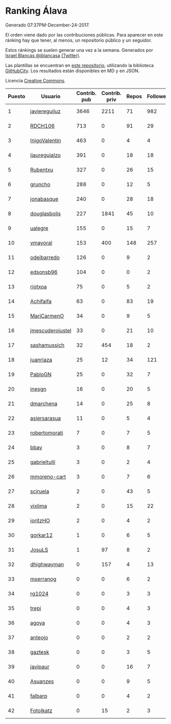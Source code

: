 # Ranking Álava

Generado 07:37PM-December-24-2017.

El orden viene dado por las contribuciones públicas. Para aparecer en este ránking hay que tener, al menos, un repositorio público y un seguidor.

Estos ránkings se suelen generar una vez a la semana. Generados por [Israel Blancas @iblancasa](https://github.com/iblancasa/) [(Twitter)](https://twitter.com/iblancasa).

Las plantillas se encuentran en [este repositorio](https://github.com/iblancasa/GH-Spanish-Ranking), utilizando la biblioteca [GitHubCity](https://github.com/iblancasa/GitHubCity). Los resultados están disponibles en MD y en JSON.

Licencia [Creative Commons](https://creativecommons.org/licenses/by/4.0/).

| Puesto   |  Usuario  | Contrib. pub | Contrib. priv |Repos| Followers | Desde |  Avatar  |
|----------|-----------|--------------|---------------|-----|-----------|-------|----------|
|1|[javiereguiluz](https://github.com/javiereguiluz)|3646|2211|71|982|2009-04-13|![javiereguiluz](https://avatars3.githubusercontent.com/u/73419)|
|2|[RDCH106](https://github.com/RDCH106)|713|0|91|29|2012-02-28|![RDCH106](https://avatars3.githubusercontent.com/u/1483414)|
|3|[InigoValentin](https://github.com/InigoValentin)|463|0|4|4|2013-09-30|![InigoValentin](https://avatars0.githubusercontent.com/u/5575437)|
|4|[ijaureguialzo](https://github.com/ijaureguialzo)|391|0|18|18|2014-02-21|![ijaureguialzo](https://avatars3.githubusercontent.com/u/6746736)|
|5|[Rubentxu](https://github.com/Rubentxu)|327|0|26|15|2011-02-07|![Rubentxu](https://avatars3.githubusercontent.com/u/604924)|
|6|[gruncho](https://github.com/gruncho)|288|0|12|5|2010-08-08|![gruncho](https://avatars3.githubusercontent.com/u/357635)|
|7|[jonabasque](https://github.com/jonabasque)|240|0|28|18|2012-05-05|![jonabasque](https://avatars0.githubusercontent.com/u/1707606)|
|8|[douglasbolis](https://github.com/douglasbolis)|227|1841|45|10|2014-12-05|![douglasbolis](https://avatars3.githubusercontent.com/u/10091295)|
|9|[ualegre](https://github.com/ualegre)|155|0|15|7|2016-04-04|![ualegre](https://avatars0.githubusercontent.com/u/18259977)|
|10|[vmayoral](https://github.com/vmayoral)|153|400|148|257|2012-01-24|![vmayoral](https://avatars1.githubusercontent.com/u/1375246)|
|11|[odeibarredo](https://github.com/odeibarredo)|126|0|9|2|2017-04-27|![odeibarredo](https://avatars1.githubusercontent.com/u/28097567)|
|12|[edsonsb96](https://github.com/edsonsb96)|104|0|0|2|2016-03-09|![edsonsb96](https://avatars3.githubusercontent.com/u/17749663)|
|13|[riotxoa](https://github.com/riotxoa)|75|0|5|2|2015-09-01|![riotxoa](https://avatars0.githubusercontent.com/u/14075417)|
|14|[Achifaifa](https://github.com/Achifaifa)|63|0|83|19|2013-11-18|![Achifaifa](https://avatars2.githubusercontent.com/u/5968349)|
|15|[MariCarmenO](https://github.com/MariCarmenO)|34|0|9|5|2016-02-11|![MariCarmenO](https://avatars2.githubusercontent.com/u/17174740)|
|16|[jmescuderojustel](https://github.com/jmescuderojustel)|33|0|21|10|2013-06-20|![jmescuderojustel](https://avatars0.githubusercontent.com/u/4746474)|
|17|[sashamussich](https://github.com/sashamussich)|32|454|18|2|2015-10-21|![sashamussich](https://avatars0.githubusercontent.com/u/15239133)|
|18|[juanriaza](https://github.com/juanriaza)|25|12|34|121|2011-01-09|![juanriaza](https://avatars1.githubusercontent.com/u/554079)|
|19|[PabloGN](https://github.com/PabloGN)|25|0|32|7|2014-02-04|![PabloGN](https://avatars0.githubusercontent.com/u/6580044)|
|20|[inesgn](https://github.com/inesgn)|16|0|20|5|2014-04-26|![inesgn](https://avatars1.githubusercontent.com/u/7416721)|
|21|[dmarchena](https://github.com/dmarchena)|14|0|25|8|2013-02-18|![dmarchena](https://avatars3.githubusercontent.com/u/3629385)|
|22|[asiersarasua](https://github.com/asiersarasua)|11|0|5|4|2013-01-06|![asiersarasua](https://avatars2.githubusercontent.com/u/3200264)|
|23|[robertomorati](https://github.com/robertomorati)|7|0|7|5|2013-02-02|![robertomorati](https://avatars1.githubusercontent.com/u/3457738)|
|24|[bbay](https://github.com/bbay)|3|0|8|7|2013-06-20|![bbay](https://avatars0.githubusercontent.com/u/4747724)|
|25|[gabrieltulli](https://github.com/gabrieltulli)|3|0|2|4|2012-06-13|![gabrieltulli](https://avatars0.githubusercontent.com/u/1847957)|
|26|[mmoreno-cart](https://github.com/mmoreno-cart)|3|0|7|6|2014-02-04|![mmoreno-cart](https://avatars0.githubusercontent.com/u/6586794)|
|27|[sciruela](https://github.com/sciruela)|2|0|43|5|2011-03-23|![sciruela](https://avatars3.githubusercontent.com/u/685716)|
|28|[vixlima](https://github.com/vixlima)|2|0|15|22|2009-08-08|![vixlima](https://avatars3.githubusercontent.com/u/113282)|
|29|[ioritzHO](https://github.com/ioritzHO)|2|0|4|2|2012-08-19|![ioritzHO](https://avatars2.githubusercontent.com/u/2179398)|
|30|[gorkar12](https://github.com/gorkar12)|1|0|6|5|2013-09-25|![gorkar12](https://avatars3.githubusercontent.com/u/5543281)|
|31|[JosuLS](https://github.com/JosuLS)|1|97|8|2|2015-03-31|![JosuLS](https://avatars1.githubusercontent.com/u/11742363)|
|32|[dhighwayman](https://github.com/dhighwayman)|0|157|4|13|2009-04-10|![dhighwayman](https://avatars1.githubusercontent.com/u/72442)|
|33|[mserranog](https://github.com/mserranog)|0|0|6|2|2012-04-17|![mserranog](https://avatars2.githubusercontent.com/u/1651085)|
|34|[rg1024](https://github.com/rg1024)|0|0|3|3|2010-05-02|![rg1024](https://avatars3.githubusercontent.com/u/262476)|
|35|[trepi](https://github.com/trepi)|0|0|4|3|2011-04-27|![trepi](https://avatars3.githubusercontent.com/u/755738)|
|36|[agoya](https://github.com/agoya)|0|0|4|3|2012-02-03|![agoya](https://avatars0.githubusercontent.com/u/1406621)|
|37|[anteojo](https://github.com/anteojo)|0|0|2|2|2009-04-06|![anteojo](https://avatars2.githubusercontent.com/u/70954)|
|38|[gaztesk](https://github.com/gaztesk)|0|0|3|5|2012-11-20|![gaztesk](https://avatars3.githubusercontent.com/u/2839170)|
|39|[javipaur](https://github.com/javipaur)|0|0|16|7|2013-02-06|![javipaur](https://avatars2.githubusercontent.com/u/3490928)|
|40|[Asuanzes](https://github.com/Asuanzes)|0|0|9|5|2013-05-12|![Asuanzes](https://avatars3.githubusercontent.com/u/4410315)|
|41|[falbarp](https://github.com/falbarp)|0|0|4|2|2013-05-27|![falbarp](https://avatars2.githubusercontent.com/u/4542512)|
|42|[FotoIkatz](https://github.com/FotoIkatz)|0|15|2|3|2015-11-19|![FotoIkatz](https://avatars3.githubusercontent.com/u/15926085)|
